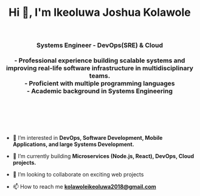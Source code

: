 <h1 align="center">Hi 👋, I'm Ikeoluwa Joshua Kolawole</h1>
<br>
<h3 align="center">
    Systems Engineer -  DevOps(SRE) & Cloud  
    <br>
    <br>
    - Professional experience building scalable systems and improving real-life software infrastructure in multidisciplinary teams. 
    <br>
    - Proficient with multiple programming languages
    <br>
    - Academic background in Systems Engineering
    <br>
    <br>
    <br>
</h3>
<br>
<br>

- 🔭 I’m interested in **DevOps, Software Development, Mobile Applications, and large Systems Development.**

- 🌱 I’m currently building **Microservices (Node.js, React), DevOps, Cloud projects.**

- 👯 I’m looking to collaborate on exciting web projects

- 📫 How to reach me **kolawoleikeoluwa2018@gmail.com**
<br>
